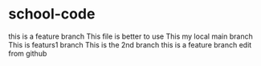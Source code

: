 # school-code
this is a feature branch
This file is better to use
This my local main branch
This is featurs1 branch
This is the 2nd branch
this is a feature branch
edit from github



